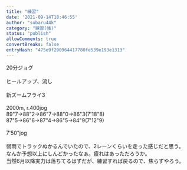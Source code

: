 ```yaml
---
title: "練習"
date: '2021-09-14T18:46:55'
author: "subaru44k"
category: "練習(強)"
status: "publish"
allowComments: true
convertBreaks: false
entryHash: "475e9f290964417780fe539e193e1313"
---
```

20分ジョグ<br>
<br>
ヒールアップ、流し<br>
<br>
新ズームフライ3<br>
<br>
2000m, r.400jog<br>
89"7→88"2→86"7→88"0→86"3(7'18"8)<br>
87"5→86"6→87"4→86"5→84"9(7'12"9)<br>
<br>
7'50"jog<br>
<br>
弱雨でトラックぬかるんでいたので、2レーンくらいを走った感じだと思う。<br>
なんか予想以上にしんどかったなぁ。疲れはあっただろうか。<br>
当然6月以降実力は落ちてるはずだが、練習すれば戻るので、焦らずやろう。
